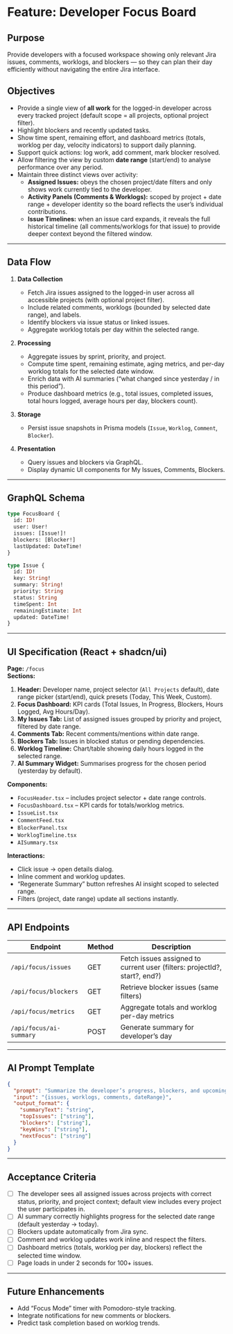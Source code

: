 


# Feature: Developer Focus Board

## Purpose
Provide developers with a focused workspace showing only relevant Jira issues, comments, worklogs, and blockers — so they can plan their day efficiently without navigating the entire Jira interface.

## Objectives
- Provide a single view of **all work** for the logged-in developer across every tracked project (default scope = all projects, optional project filter).
- Highlight blockers and recently updated tasks.
- Show time spent, remaining effort, and dashboard metrics (totals, worklog per day, velocity indicators) to support daily planning.
- Support quick actions: log work, add comment, mark blocker resolved.
- Allow filtering the view by custom **date range** (start/end) to analyse performance over any period.
- Maintain three distinct views over activity:
  - **Assigned Issues:** obeys the chosen project/date filters and only shows work currently tied to the developer.
  - **Activity Panels (Comments & Worklogs):** scoped by project + date range + developer identity so the board reflects the user’s individual contributions.
  - **Issue Timelines:** when an issue card expands, it reveals the full historical timeline (all comments/worklogs for that issue) to provide deeper context beyond the filtered window.

---

## Data Flow
1. **Data Collection**
   - Fetch Jira issues assigned to the logged-in user across all accessible projects (with optional project filter).
   - Include related comments, worklogs (bounded by selected date range), and labels.
   - Identify blockers via issue status or linked issues.
   - Aggregate worklog totals per day within the selected range.

2. **Processing**
   - Aggregate issues by sprint, priority, and project.
   - Compute time spent, remaining estimate, aging metrics, and per-day worklog totals for the selected date window.
   - Enrich data with AI summaries (“what changed since yesterday / in this period”).
   - Produce dashboard metrics (e.g., total issues, completed issues, total hours logged, average hours per day, blockers count).

3. **Storage**
   - Persist issue snapshots in Prisma models (`Issue`, `Worklog`, `Comment`, `Blocker`).

4. **Presentation**
   - Query issues and blockers via GraphQL.
   - Display dynamic UI components for My Issues, Comments, Blockers.

---

## GraphQL Schema
```graphql
type FocusBoard {
  id: ID!
  user: User!
  issues: [Issue!]!
  blockers: [Blocker!]
  lastUpdated: DateTime!
}

type Issue {
  id: ID!
  key: String!
  summary: String!
  priority: String
  status: String
  timeSpent: Int
  remainingEstimate: Int
  updated: DateTime!
}
```

---

## UI Specification (React + shadcn/ui)
**Page:** `/focus`  
**Sections:**
1. **Header:** Developer name, project selector (`All Projects` default), date range picker (start/end), quick presets (Today, This Week, Custom).
2. **Focus Dashboard:** KPI cards (Total Issues, In Progress, Blockers, Hours Logged, Avg Hours/Day).
3. **My Issues Tab:** List of assigned issues grouped by priority and project, filtered by date range.
4. **Comments Tab:** Recent comments/mentions within date range.
5. **Blockers Tab:** Issues in blocked status or pending dependencies.
6. **Worklog Timeline:** Chart/table showing daily hours logged in the selected range.
7. **AI Summary Widget:** Summarises progress for the chosen period (yesterday by default).

**Components:**
- `FocusHeader.tsx` – includes project selector + date range controls.
- `FocusDashboard.tsx` – KPI cards for totals/worklog metrics.
- `IssueList.tsx`
- `CommentFeed.tsx`
- `BlockerPanel.tsx`
- `WorklogTimeline.tsx`
- `AISummary.tsx`

**Interactions:**
- Click issue → open details dialog.
- Inline comment and worklog updates.
- “Regenerate Summary” button refreshes AI insight scoped to selected range.
- Filters (project, date range) update all sections instantly.

---

## API Endpoints
| Endpoint | Method | Description |
|-----------|--------|-------------|
| `/api/focus/issues` | GET | Fetch issues assigned to current user (filters: projectId?, start?, end?) |
| `/api/focus/blockers` | GET | Retrieve blocker issues (same filters) |
| `/api/focus/metrics` | GET | Aggregate totals and worklog per-day metrics |
| `/api/focus/ai-summary` | POST | Generate summary for developer’s day |

---

## AI Prompt Template
```json
{
  "prompt": "Summarize the developer’s progress, blockers, and upcoming tasks within the selected date range based on Jira issues, comments, and worklogs.",
  "input": "{issues, worklogs, comments, dateRange}",
  "output_format": {
    "summaryText": "string",
    "topIssues": ["string"],
    "blockers": ["string"],
    "keyWins": ["string"],
    "nextFocus": ["string"]
  }
}
```

---

## Acceptance Criteria
- [ ] The developer sees all assigned issues across projects with correct status, priority, and project context; default view includes every project the user participates in.
- [ ] AI summary correctly highlights progress for the selected date range (default yesterday → today).
- [ ] Blockers update automatically from Jira sync.
- [ ] Comment and worklog updates work inline and respect the filters.
- [ ] Dashboard metrics (totals, worklog per day, blockers) reflect the selected time window.
- [ ] Page loads in under 2 seconds for 100+ issues.

---

## Future Enhancements
- Add “Focus Mode” timer with Pomodoro-style tracking.
- Integrate notifications for new comments or blockers.
- Predict task completion based on worklog trends.
